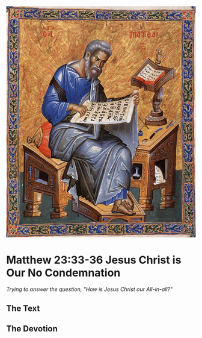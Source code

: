<img class="intro-right" src="art-matthew.jpg">

# Matthew 23:33-36 Jesus Christ is Our No Condemnation

*Trying to answer the question, "How is Jesus Christ our All-in-all?"*

## The Text

## The Devotion